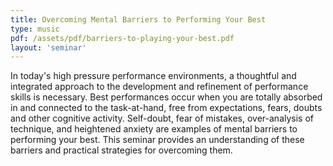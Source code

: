 ```yaml
---
title: Overcoming Mental Barriers to Performing Your Best
type: music
pdf: /assets/pdf/barriers-to-playing-your-best.pdf
layout: 'seminar'
---
```


In today's high pressure performance environments, a thoughtful and integrated approach to the development and refinement of performance skills is necessary. Best performances occur when you are totally absorbed in and connected to the task-at-hand, free from expectations, fears, doubts and other cognitive activity. Self-doubt, fear of mistakes, over-analysis of technique, and heightened anxiety are examples of mental barriers to performing your best. This seminar provides an understanding of these barriers and practical strategies for overcoming them.
